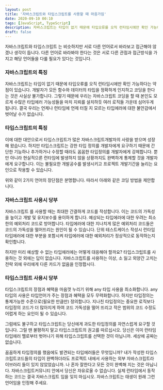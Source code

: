 ```yaml
---
layout: post
title: '자바스크립트와 타입스크립트를 사용할 때 마음가짐'
date: 2020-09-10 00:10
tags: [JavaScript, TypeScript]
description: 자바스크립트는 타입이 없기 때문에 타입오류를 오직 런타임시에만 확인 가능하다는 약점이 있습니다. 개발자는 모든 함수나 변수의 타입을 정확하게 인지하고 코딩을 할 수가 없습니다. 그렇기 때문에 우리는 자바스크립트 코딩을 할 때 본인도 모르게 수많은 타입에러 가능성들을 마치 지뢰를 설치하듯 여러 로직들 가운데 심어두게 됩니다. 결국 우리는 언제나 런타임에 언제 터질 지 모르는 타입에러에 대한 불안감에서 벗어날 수가 없습니다
draft: false
---
```


자바스크립트와 타입스크립트 는 비슷하지만 서로 다른 언어로서 바라보고 접근해야 않겠나 생각이 듭니다. 다른 언어로 바라봐야 한다는 것은 서로 다른 관점과 접근방식을 가지고 해당 언어들을 다룰 필요가 있다는 것입니다.


### 자바스크립트의 특징
자바스크립트는 타입이 없기 때문에 타입오류를 오직 런타임시에만 확인 가능하다는 약점이 있습니다. 개발자가 모든 함수와 데이터의 타입을 정확하게 인지하고 코딩을 한다는 것은 사실상 불가합니다. 그렇기 때문에 우리는 자바스크립트 코딩을 할 때 본인도 모르게 수많은 타입에러 가능성들을 마치 지뢰를 설치하듯 여러 로직들 가운데 심어두게 됩니다. 결국 우리는 언제나 런타임에 언제 터질 지 모르는 타입에러에 대한 불안감에서 벗어날 수가 없습니다.

### 타입스크립트의 특징
이에 대한 대안으로서 타입스크립트가 많은 자바스크립트개발자의 사랑을 받으며 성장해 왔습니다. 하지만 타입스크립트는 강한 타입 정의를 개발자에게 요구하기 때문에 간단한 기능하나 추가하거나 수정할 때라도 꼼꼼한 타입정의를 개발자에게 강제합니다. 뿐만 아니라 현실적으론 런타임에 발생하지 않을 상황까지도 완벽하게 통제할 것을 개발자에게 요구합니다. 이는 불필요한 개발공수를 발생시키고 프로젝트 개발기간을 늘리는 요인으로 작용할 수 있습니다.

위와 같이 2가지 언어의 장단점은 분명합니다. 따라서 아래와 같은 코딩 방법을 제안합니다.

### 자바스크립트 사용시 당부
자바스크립트 를 사용할 때는 최대한 간결하게 코드를 작성합니다. 이는 코드의 가독성을 높이고 개발 및 유지보수를 용이하게 합니다. 예상되는 타입에러에 대한 우려는 최소한의 예외처리 코드로 방어합니다. 타입에러에 대한 지나치게 많은 예외처리 코드들은 코드의 가독성을 떨어뜨리는 원인이 될 수 있습니다. 단위 테스트케이스 작성시 런타임 타입에러에 대한 부분을 포함시켜 타입에러에 대한 예외처리가 정상적으로 동작하는지 확인합니다.

하지만 미리 예상할 수 없는 타입에러에는 어떻게 대응해야 할까요? 타입스크립트를 사용하는 것 외에는 답이 없습니다. 자바스크립트를 사용하는 이상, 소 잃고 외양간 고치는 전략 외에 우리에게 다른 카드가 없음을 인정합시다.

### 타입스크립트 사용시 당부
타입스크립트의 장점과 혜택을 마음껏 누리기 위해 any 타입 사용을 최소화합니다. any 타입의 사용은 타입언어가 주는 장점과 혜택을 모두 무력화합니다. 하지만 타입정의는 통제가능한 수준으로(필요한 만큼만) 정의합니다. 지나친 타입정의는 중요한 로직보다 타입정의 코드가 더 많아지게 하여 코드 가독성을 떨어 뜨리고 작은 범위의 코드 수정도 어렵게 하는 요인이 될 수 있습니다.

그럼에도 불구하고 타입스크립트는 당신에게 과도한 타입정의를 자연스럽게 요구할 것입니다. 그럴 땐 불평하지 말고 타입스크립트의 권고를 따르십시오. 당신은 이미 런타임 타입에러 헬로부터 벗어나기 위해 타입스크립트를 선택한 것이 아닙니까. 세상에 공짜는 없습니다.

꼼꼼하게 타입정의를 했음에도 발견되는 타입에러들은 무엇입니까? 내가 작성한 타입스크립트코드들의 타입이 완벽하더라도 프로젝트 내에서 사용하는 외부 자바스크립트라이브러리 들이 있지 않았었습니까. 나 혼자 잘한다고 모든 것이 완벽해 지는 것은 아닙니다. 자바스크립트커뮤니티 안에서 당신은 자유로울 수 없습니다. 실제 런타임에서 동작하는 코드는 결국 자바스크립트 임을 잊지 마십시오. 자바스크립트는 태생이 원래 그런 언어임을 인정해 주세요.
